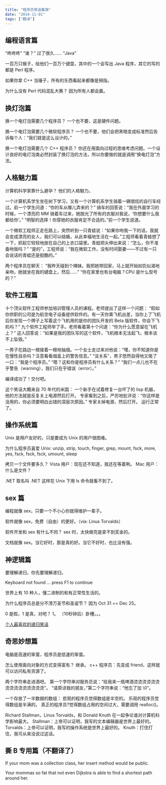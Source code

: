 ```yaml
---
title: "程序员笑话集锦"
date: "2014-11-01"
tags: ["翻译"]
---
```


## 编程语言篇

“咚咚咚”
“谁？”
过了很久……
“Java”

一百万只猴子，给他们一百万个键盘，其中的一个会写出 Java 程序，其它的写的都是 Perl 程序。

如果你拿 C++ 当锤子，所有的东西看起来都像是拇指。

为什么没有 Perl 代码混乱大赛？
因为所有人都会赢。

## 换灯泡篇

换一个电灯泡需要几个程序员？
一个也不要，这是硬件问题。

换一个电灯泡需要几个微软程序员？
一个也不要，他们会把黑暗变成标准然后告诉每个人：“我们就是这么设计的。”

换一个电灯泡需要几个 C++ 程序员？
你还在用面向过程的思维考虑问题。一个设计良好的电灯泡类必然封装了换灯泡的方法，所以你要做的就是调用“换电灯泡”方法。

## 人格魅力篇

计算机科学家靠什么避孕？
他们的人格魅力。

一个计算机系学生坐在树下学习，又有一个计算机系学生骑着一辆很炫的自行车经过。前一个学生问道：“你的车从哪儿弄来的？”
骑车的回答说：“我在外面学习的时候，一个漂亮的 MM 骑着车过来，她脱光了所有的衣服对我说，‘你想要什么我都给你’。”
“明智的选择！你穿她的衣服肯定不合适的。”前一个学生说道。

一个微软工程师正走在路上，突然听到一只青蛙说：“如果你吻我一下的话，我就会变成漂亮的女人，我们可以结婚，从此幸福地生活在一起。”工程师看着青蛙想了一下，抓起它轻轻地放在自己的上衣口袋里。青蛙把头伸出来说：“怎么，你不准备吻我吗？”
“是的”，工程师说：“我在微软工作，没有时间娶妻——不过有一只会说话的青蛙还是挺酷的。”

两个程序员在聊天：
“我昨天碰到个辣妹。我把她带回家，马上就开始如饥似渴地亲吻，她就坐在我的键盘上，然后……”
“你在家里也有台电脑？CPU 是什么型号的？”


## 软件工程篇
十个顶尖软件工程师参加培训管理人员的课程。老师提出了这样一个问题：
“假如你供职的公司是为航空电子设备提供软件的。有一天你乘飞机出差，当你上了飞机后你发现一个牌子上写着这个飞机用的是你的团队开发的 Beta 版软件，你会下飞机吗？”
九个软件工程师举了手。老师看着第十个问道：“你为什么愿意留在飞机上？”
这人回答说：“如果是我的团队写的这个软件，飞机根本无法起飞，根本谈不上坠毁。”

一男子在路边一根接着一根地抽烟。一个女士走过来对他说：“嘿，你不知道你是在慢性自杀吗？注意看看烟盒上的警告信息。”
“没关系”，男子悠然自得地又吸了一口：“我是个程序员。”
“嗯？这和你是程序员有什么关系？”
“我们一点儿也不在乎警告（warning），我们只在乎错误（error）。”

编译成功了！交付吧。

这个笑话大概来自 70 年代的米国：
一个新手在试着修复一台坏了的 lisp 机器，他的方法就是反复关上电源然后打开。
专家看到之后，严厉地批评说：“你这样是没用的，你必须要明白出错的深层次原因。”
专家关掉电源，然后打开。
运行正常了。

## 操作系统篇
Unix 是用户友好的，只是要成为 Unix 的用户很困难。

为什么程序员喜爱 Unix:
unzip, strip, touch, finger, grep, mount, fsck, more, yes, fsck, fsck, fsck, umount, sleep

拷贝一个文件要多久？
Vista 用户：现在还不知道，我还在等着咧。
Mac 用户：什么是文件？

.NET 取名叫 .NET 这样在 Unix 下用 ls 命令就看不到了。

## sex 篇
编程就像 sex，只要一个不小心你就得维护一辈子。

软件就像 sex，免费（自由）的更好。（via: Linus Torvalds）

软件开发和 sex 有什么不同？
sex 时，太快做完是拿不到奖金的。

文档就像 sex。当它好时，那是真的好。当它不好时，也比没有强。

## 神逻辑篇
要理解递归，你先要理解递归。

Keyboard not found ... press F1 to continue

世界上有 10 种人，懂二进制的和有正常性生活的。

为什么程序员总是分不清万圣节和圣诞节？
因为 Oct 31 == Dec 25。

0 是假，1 是真，对吧？
1。
（10秒钟后）卧槽。。。

<div id="recursion"></div>
<a href="#recursion" target="_blank">个人最喜欢的递归笑话</a>

## 奇思妙想篇
电脑是高速的笨蛋，程序员是低速的笨蛋。

怎么使用面向对象的方式变得富有？
继承。
c++ 程序员：先变成 friend，这样就可以访问私有资源了。

两个字符串走进酒吧。
第一个字符串对服务员说：“给我来一瓶啤酒烫烫烫烫烫烫烫烫烫烫烫烫烫烫烫”。
“请原谅我的朋友，”第二个字符串说：“他忘了加 \0”。

一个存放了一半数据的数组：
悲观的程序员觉得数组是半空的。
乐观的程序员觉得数组是半满的。
真正的程序员?觉得数组占用的空间过大，需要调用 realloc()。

Richard Stallman，Linus Torvalds，和 Donald Knuth 在一起争论谁对计算机科学影响最大。
Stallman：上帝可以证明，我写的文本编辑器是世界上最好的。
Torvalds：上帝可以证明，我写的操作系统是世界上最好的。
Knuth：打住打住，我可从来没说过这话。

## 撕 B 专用篇（不翻译了）
If your mom was a collection class, her insert method would be public.

Your mommas so fat that not even Dijkstra is able to find a shortest path around her.

